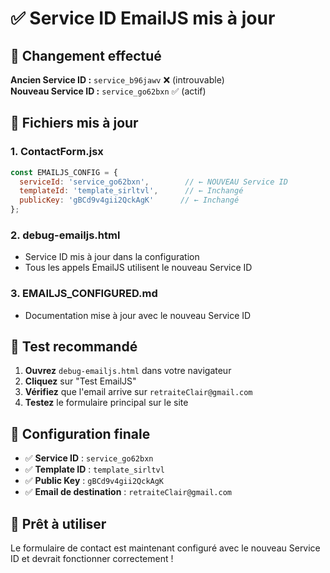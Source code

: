 # ✅ Service ID EmailJS mis à jour

## 🔄 Changement effectué

**Ancien Service ID :** `service_b96jawv` ❌ (introuvable)  
**Nouveau Service ID :** `service_go62bxn` ✅ (actif)

## 📁 Fichiers mis à jour

### 1. **ContactForm.jsx**
```javascript
const EMAILJS_CONFIG = {
  serviceId: 'service_go62bxn',        // ← NOUVEAU Service ID
  templateId: 'template_sirltvl',      // ← Inchangé
  publicKey: 'gBCd9v4gii2QckAgK'      // ← Inchangé
};
```

### 2. **debug-emailjs.html**
- Service ID mis à jour dans la configuration
- Tous les appels EmailJS utilisent le nouveau Service ID

### 3. **EMAILJS_CONFIGURED.md**
- Documentation mise à jour avec le nouveau Service ID

## 🧪 Test recommandé

1. **Ouvrez** `debug-emailjs.html` dans votre navigateur
2. **Cliquez** sur "Test EmailJS"
3. **Vérifiez** que l'email arrive sur `retraiteClair@gmail.com`
4. **Testez** le formulaire principal sur le site

## 📧 Configuration finale

- ✅ **Service ID** : `service_go62bxn`
- ✅ **Template ID** : `template_sirltvl`
- ✅ **Public Key** : `gBCd9v4gii2QckAgK`
- ✅ **Email de destination** : `retraiteClair@gmail.com`

## 🚀 Prêt à utiliser

Le formulaire de contact est maintenant configuré avec le nouveau Service ID et devrait fonctionner correctement !


